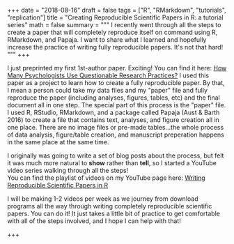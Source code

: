 +++
date = "2018-08-16"
draft = false
tags = ["R", "RMarkdown", "tutorials", "replication"]
title = "Creating Reproducible Scientific Papers in R: a tutorial series"
math = false
summary = """
I recently went through all the steps to create a paper that will completely reproduce itself on command using R, RMarkdown, and Papaja.  I want to share what I learned and hopefully increase the practice of writing fully reproducible papers. It's not that hard!
"""
+++

I just preprinted my first 1st-author paper. Exciting! You can find it here: <a href="https://psyarxiv.com/3v7hx/" target="_blank">How Many Psychologists Use Questionable Research Practices?</a>
I used this paper as a project to learn how to create a fully reproducible paper.  By that, I mean a person could take my data files and my "paper" file and fully reproduce the paper (including analyses, figures, tables, etc) and the final document all in one step.  The special part of this process is the "paper" file.  I used R, RStudio, RMarkdown, and a package called Papaja (Aust & Barth 2016) to create a file that contains text, analyses, and figure creation all in one place.  There are no image files or pre-made tables...the whole process of data analysis, figure/table creation, and manuscript preperation happens in the same place at the same time.

I originally was going to write a set of blog posts about the process, but felt it was much more natural to <b>show</b> rather than <b>tell</b>, so I started a YouTube video series walking through all the steps!  
You can find the playlist of videos on my YouTube page here: <a href="https://www.youtube.com/watch?v=MxCnnqpnN5Y&list=PLmvNihjFsoM5hpQdqoI7onL4oXDSQ0ym8" target="_blank">Writing Reproducible Scientific Papers in R</a>

I will be making 1-2 videos per week as we journey from download programs all the way through writing completely reproducible scientific papers.  You can do it! It just takes a little bit of practice to get comfortable with all of the steps involved, and I hope I can help with that!

+++


